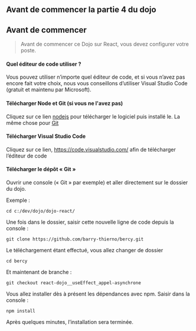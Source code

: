 ## Avant de commencer la partie 4 du dojo

## Avant de commencer

> Avant de commencer ce Dojo sur React, vous devez configurer votre poste.

#### Quel éditeur de code utiliser ?

Vous pouvez utiliser n’importe quel éditeur de code, et si vous n’avez pas encore fait votre choix, nous vous conseillons d’utiliser Visual Studio Code (gratuit et maintenu par Microsoft).

#### Télécharger Node et Git (si vous ne l'avez pas)

Cliquez sur ce lien [nodejs](https://nodejs.org/en/) pour télécharger le logiciel puis installé le. La même chose pour [Git](https://git-scm.com/)

#### Télécharger Visual Studio Code

Cliquez sur ce lien, https://code.visualstudio.com/ afin de télécharger l’éditeur de code

#### Télécharger le dépôt « Git »

Ouvrir une console (« Git » par exemple) et aller directement sur le dossier du dojo.

Exemple :

```
cd c:/dev/dojo/dojo-react/
```

Une fois dans le dossier, saisir cette nouvelle ligne de code depuis la console :

```
git clone https://github.com/barry-thierno/bercy.git
```

Le téléchargement étant effectué, vous allez changer de dossier

```
cd bercy
```

Et maintenant de branche :

```
git checkout react-dojo__useEffect_appel-asynchrone
```

Vous allez installer dès à présent les dépendances avec npm.
Saisir dans la console :

```
npm install
```

Après quelques minutes, l’installation sera terminée.
